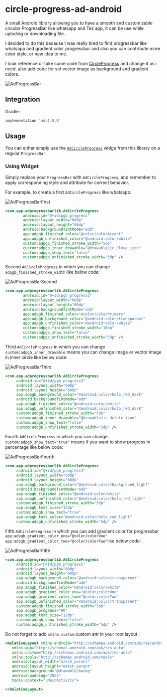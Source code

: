 # circle-progress-ad-android


A small Android library allowing you to have a smooth and customizable circular  ProgressBar like whatsapp and Tez app, it can be use while uploding or downloading file.

I decided to do this because I was really tired to find progressbar like whatsapp and gradient color progressbar and also you can contribute more color style, or new idea to me.

I took reference or take some code from [CircleProgress](https://github.com/lzyzsd/CircleProgress) and change it as i need. also add code for set vector image as background and gradient colors.

![AdProgressBar](https://github.com/Adilhusen/circle-progress-ad-android-/blob/master/app/src/main/res/drawable/demo_gif.gif)


## Integration
Gradle:

```gradle
implementation 'ad:1.0.0'
```

## Usage

You can either simply use the [`AdCircleProgress`](https://github.com/Adilhusen/circle-progress-ad-android-/blob/master/adprogressbarlib/src/main/java/com/app/adprogressbarlib/AdCircleProgress.java) widge from this library on a regular `ProgressBar`.

### Using Widget

Simply replace your `ProgressBar` with `AdCircleProgress`, and remember to apply corresponding style and attribute for correct behavior.

For example, to create a first `AdCircleProgress` like whatsapp:


![AdProgressBarFirst](https://github.com/Adilhusen/circle-progress-ad-android-/blob/master/app/src/main/res/drawable/first_img.gif)



```xml
<com.app.adprogressbarlib.AdCircleProgress
        android:id="@+id/pgb_progress"
        android:layout_width="60dp"
        android:layout_height="60dp"
        android:backgroundTintMode="add"
        app:adpgb_finished_color="@color/colorAccent"
        app:adpgb_unfinished_color="@android:color/white"
        custom:adpgb_finished_stroke_width="5dp"
        custom:adpgb_inner_drawable="@drawable/ic_close_icon"
        custom:adpgb_show_text="false"
        custom:adpgb_unfinished_stroke_width="5dp" />
```

Second `AdCircleProgress` in which you can change `adpgb_finished_stroke_width` like below code:

![AdProgressBarSecond](https://github.com/Adilhusen/circle-progress-ad-android-/blob/master/app/src/main/res/drawable/second_img.gif)


```xml
<com.app.adprogressbarlib.AdCircleProgress
        android:id="@+id/pgb_progress2"
        android:layout_width="60dp"
        android:layout_height="60dp"
        android:backgroundTintMode="add"
        app:adpgb_finished_color="@color/colorPrimary"
        app:adpgb_background_color="@android:color/transparent"
        app:adpgb_unfinished_color="@android:color/white"
        custom:adpgb_finished_stroke_width="10dp"
        custom:adpgb_show_text="false"
        custom:adpgb_unfinished_stroke_width="5dp" />
```


Third `AdCircleProgress` in which you can change `custom:adpgb_inner_drawable` means you can change image or vector image in inner circle like below code:

![AdProgressBarThird](https://github.com/Adilhusen/circle-progress-ad-android-/blob/master/app/src/main/res/drawable/third_img.gif)

   ```xml
<com.app.adprogressbarlib.AdCircleProgress
        android:id="@+id/pgb_progress3"
        android:layout_width="60dp"
        android:layout_height="60dp"
        app:adpgb_background_color="@android:color/holo_red_dark"
        android:backgroundTintMode="add"
        app:adpgb_finished_color="@android:color/white"
        app:adpgb_unfinished_color="@android:color/holo_red_dark"
        custom:adpgb_finished_stroke_width="5dp"
        custom:adpgb_inner_drawable="@drawable/ic_delete_icon"
        custom:adpgb_show_text="false"
        custom:adpgb_unfinished_stroke_width="5dp" />
```

Fourth `AdCircleProgress` in which you can change `custom:adpgb_show_text="true"` means if you want to show progress in percentage like below code:

![AdProgressBarFourth](https://github.com/Adilhusen/circle-progress-ad-android-/blob/master/app/src/main/res/drawable/four_img.gif)

   ```xml
<com.app.adprogressbarlib.AdCircleProgress
        android:id="@+id/pgb_progress4"
        android:layout_width="60dp"
        android:layout_height="60dp"
        app:adpgb_background_color="@android:color/background_light"
        android:backgroundTintMode="add"
        app:adpgb_finished_color="@android:color/white"
        app:adpgb_unfinished_color="@android:color/holo_red_light"
        custom:adpgb_finished_stroke_width="5dp"
        app:adpgb_text_size="12dp"
        custom:adpgb_show_text="true"
        app:adpgb_text_color="@android:color/holo_red_light"
        custom:adpgb_unfinished_stroke_width="5dp" />
```

Fifth `AdCircleProgress` in which you can add gradient color for progressbar `app:adpgb_gradient_color_one="@color/colorOne"
         app:adpgb_gradient_color_two="@color/colorTwo"`like below code:

![AdProgressBarFifth](https://github.com/Adilhusen/circle-progress-ad-android-/blob/master/app/src/main/res/drawable/five_img.gif)

   ```xml
<com.app.adprogressbarlib.AdCircleProgress
        android:id="@+id/pgb_progress5"
        android:layout_width="60dp"
        android:layout_height="60dp"
        app:adpgb_background_color="@android:color/transparent"
        android:backgroundTintMode="add"
        app:adpgb_finished_color="@android:color/white"
        app:adpgb_gradient_color_one="@color/colorOne"
        app:adpgb_gradient_color_two="@color/colorTwo"
        app:adpgb_unfinished_color="@android:color/transparent"
        custom:adpgb_finished_stroke_width="5dp"
        app:adpgb_progress="90"
        app:adpgb_text_size="12dp"
        custom:adpgb_show_text="false"
        custom:adpgb_unfinished_stroke_width="5dp" />
```


Do not forget to add `xmlns:custom` custom attr in your root layout :

 ```xml
<RelativeLayout xmlns:android="http://schemas.android.com/apk/res/android"
    xmlns:app="http://schemas.android.com/apk/res-auto"
    xmlns:custom="http://schemas.android.com/apk/res-auto"
    xmlns:tools="http://schemas.android.com/tools"
    android:layout_width="match_parent"
    android:layout_height="match_parent"
    android:background="@drawable/backg"
    android:padding="20dp"
    tools:context=".MainActivity">

</RelativeLayout>
 ```



